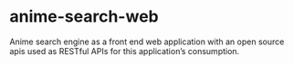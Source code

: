 # anime-search-web
Anime search engine as a front end web application with an open source apis used as RESTful APIs for this application’s consumption.
